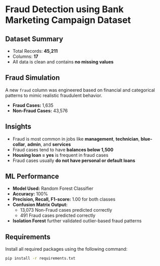 # Fraud Detection using Bank Marketing Campaign Dataset

## Dataset Summary
- Total Records: **45,211**
- Columns: **17**
- All data is clean and contains **no missing values**

## Fraud Simulation
A new `fraud` column was engineered based on financial and categorical patterns to mimic realistic fraudulent behavior.

- **Fraud Cases:** 1,635
- **Non-Fraud Cases:** 43,576

## Insights
- Fraud is most common in jobs like **management**, **technician**, **blue-collar**, **admin**, and **services**
- Fraud cases tend to have **balances below 1,500**
- **Housing loan = yes** is frequent in fraud cases
- Fraud cases usually **do not have personal or default loans**

## ML Performance
- **Model Used:** Random Forest Classifier
- **Accuracy:** 100%
- **Precision, Recall, F1-score:** 1.00 for both classes
- **Confusion Matrix Output:**
  - 13,073 Non-Fraud cases predicted correctly
  - 491 Fraud cases predicted correctly
- **Isolation Forest** further validated outlier-based fraud patterns

## Requirements

Install all required packages using the following command:

```bash
pip install -r requirements.txt
